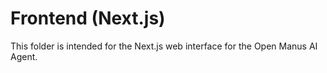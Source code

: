 # Frontend (Next.js)

This folder is intended for the Next.js web interface for the Open Manus AI Agent.
